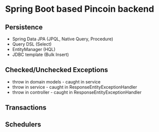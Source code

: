 # Spring Boot based Pincoin backend

## Persistence
- Spring Data JPA (JPQL, Native Query, Procedure)
- Query DSL (Select)
- EntityManager (HQL)
- JDBC template (Bulk Insert)

## Checked/Unchecked Exceptions
- throw in domain models - caught in service
- throw in service - caught in ResponseEntityExceptionHandler
- throw in controller - caught in ResponseEntityExceptionHandler

## Transactions

## Schedulers
